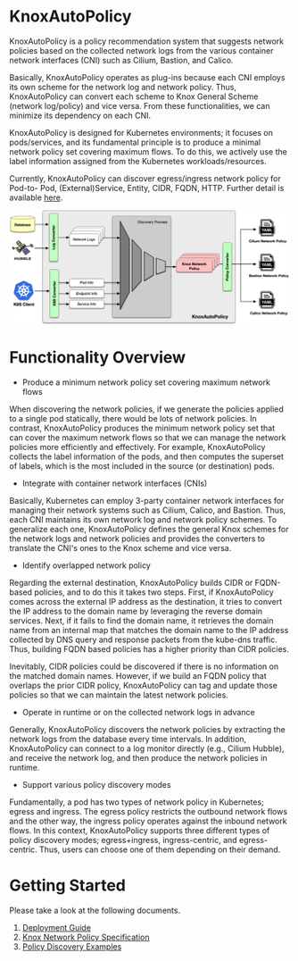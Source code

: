 # KnoxAutoPolicy
KnoxAutoPolicy is a policy recommendation system that suggests network policies based on the collected network logs from the various container network interfaces (CNI) such as Cilium, Bastion, and Calico.

Basically, KnoxAutoPolicy operates as plug-ins because each CNI employs its own scheme for the network log and network policy. Thus, KnoxAutoPolicy can convert each scheme to Knox General Scheme (network log/policy) and vice versa. From these functionalities, we can minimize its dependency on each CNI.

KnoxAutoPolicy is designed for Kubernetes environments; it focuses on pods/services, and its fundamental principle is to produce a minimal network policy set covering maximum flows. To do this, we actively use the label information assigned from the Kubernetes workloads/resources.

Currently, KnoxAutoPolicy can discover egress/ingress network policy for Pod-to- Pod, (External)Service, Entity, CIDR, FQDN, HTTP. Further detail is available [here](./documentation/knox_network_policy_specification.md).

<center><img src=./documentation/resources/autopolicy_overview.png></center>

# Functionality Overview

* Produce a minimum network policy set covering maximum network flows

When discovering the network policies, if we generate the policies applied to a single pod statically, there would be lots of network policies. In contrast, KnoxAutoPolicy produces the minimum network policy set that can cover the maximum network flows so that we can manage the network policies more efficiently and effectively.
For example, KnoxAutoPolicy collects the label information of the pods, and then computes the superset of labels, which is the most included in the source (or destination) pods.

* Integrate with container network interfaces (CNIs)

Basically, Kubernetes can employ 3-party container network interfaces for managing their network systems such as Cilium, Calico, and Bastion. Thus, each CNI maintains its own network log and network policy schemes. To generalize each one, KnoxAutoPolicy defines the general Knox schemes for the network logs and network policies and provides the converters to translate the CNI's ones to the Knox scheme and vice versa. 

* Identify overlapped network policy

Regarding the external destination, KnoxAutoPolicy builds CIDR or FQDN-based policies, and to do this it takes two steps. First, if KnoxAutoPolicy comes across the external IP address as the destination, it tries to convert the IP address to the domain name by leveraging the reverse domain services. Next, if it fails to find the domain name, it retrieves the domain name from an internal map that matches the domain name to the IP address collected by DNS query and response packets from the kube-dns traffic. Thus, building FQDN based policies has a higher priority than CIDR policies.

Inevitably, CIDR policies could be discovered if there is no information on the matched domain names. However, if we build an FQDN policy that overlaps the prior CIDR policy, KnoxAutoPolicy can tag and update those policies so that we can maintain the latest network policies.

* Operate in runtime or on the collected network logs in advance

Generally, KnoxAutoPolicy discovers the network policies by extracting the network logs from the database every time intervals. In addition, KnoxAutoPolicy can connect to a log monitor directly (e.g., Cilium Hubble), and receive the network log, and then produce the network policies in runtime.

* Support various policy discovery modes 

Fundamentally, a pod has two types of network policy in Kubernetes; egress and ingress. The egress policy restricts the outbound network flows and the other way, the ingress policy operates against the inbound network flows. In this context, KnoxAutoPolicy supports three different types of policy discovery modes; egress+ingress, ingress-centric, and egress-centric. Thus, users can choose one of them depending on their demand.

# Getting Started

Please take a look at the following documents.

1. [Deployment Guide](./documentation/deployment_guide.md)
2. [Knox Network Policy Specification](./documentation/knox_network_policy_specification.md)
3. [Policy Discovery Examples](./documentation/policy_discovery_examples.md)

